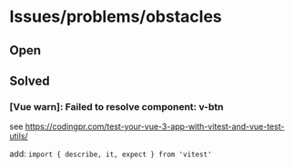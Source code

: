 # Issues/problems/obstacles

## Open

## Solved

### [Vue warn]: Failed to resolve component: v-btn

see <https://codingpr.com/test-your-vue-3-app-with-vitest-and-vue-test-utils/>

add:
`import { describe, it, expect } from 'vitest'`
